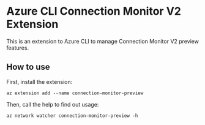 # Azure CLI Connection Monitor V2 Extension #
This is an extension to Azure CLI to manage Connection Monitor V2 preview features.

## How to use ##
First, install the extension:
```
az extension add --name connection-monitor-preview
```

Then, call the help to find out usage:
```
az network watcher connection-monitor-preview -h
```
